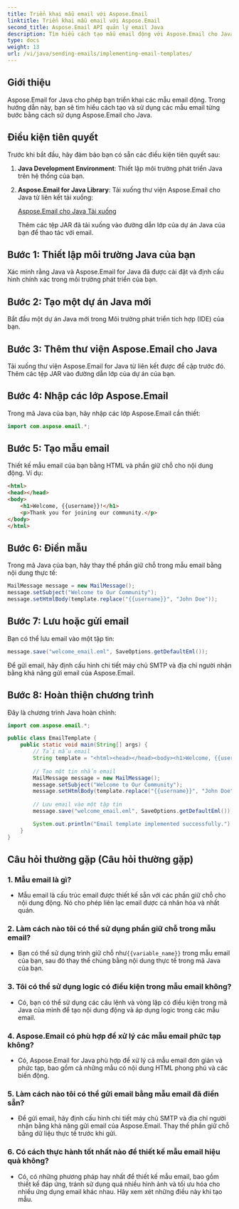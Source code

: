```yaml
---
title: Triển khai mẫu email với Aspose.Email
linktitle: Triển khai mẫu email với Aspose.Email
second_title: Aspose.Email API quản lý email Java
description: Tìm hiểu cách tạo mẫu email động với Aspose.Email cho Java. Hướng dẫn toàn diện với các ví dụ về mã và Câu hỏi thường gặp để giao tiếp qua email hiệu quả.
type: docs
weight: 13
url: /vi/java/sending-emails/implementing-email-templates/
---
```


## Giới thiệu

Aspose.Email for Java cho phép bạn triển khai các mẫu email động. Trong hướng dẫn này, bạn sẽ tìm hiểu cách tạo và sử dụng các mẫu email từng bước bằng cách sử dụng Aspose.Email cho Java.

## Điều kiện tiên quyết

Trước khi bắt đầu, hãy đảm bảo bạn có sẵn các điều kiện tiên quyết sau:

1. **Java Development Environment**: Thiết lập môi trường phát triển Java trên hệ thống của bạn.

2. **Aspose.Email for Java Library**: Tải xuống thư viện Aspose.Email cho Java từ liên kết tải xuống:

   [Aspose.Email cho Java Tải xuống](https://releases.aspose.com/email/java/)

   Thêm các tệp JAR đã tải xuống vào đường dẫn lớp của dự án Java của bạn để thao tác với email.

## Bước 1: Thiết lập môi trường Java của bạn

Xác minh rằng Java và Aspose.Email for Java đã được cài đặt và định cấu hình chính xác trong môi trường phát triển của bạn.

## Bước 2: Tạo một dự án Java mới

Bắt đầu một dự án Java mới trong Môi trường phát triển tích hợp (IDE) của bạn.

## Bước 3: Thêm thư viện Aspose.Email cho Java

Tải xuống thư viện Aspose.Email for Java từ liên kết được đề cập trước đó. Thêm các tệp JAR vào đường dẫn lớp của dự án của bạn.

## Bước 4: Nhập các lớp Aspose.Email

Trong mã Java của bạn, hãy nhập các lớp Aspose.Email cần thiết:

```java
import com.aspose.email.*;
```

## Bước 5: Tạo mẫu email

Thiết kế mẫu email của bạn bằng HTML và phần giữ chỗ cho nội dung động. Ví dụ:

```html
<html>
<head></head>
<body>
    <h1>Welcome, {{username}}!</h1>
    <p>Thank you for joining our community.</p>
</body>
</html>
```

## Bước 6: Điền mẫu

Trong mã Java của bạn, hãy thay thế phần giữ chỗ trong mẫu email bằng nội dung thực tế:

```java
MailMessage message = new MailMessage();
message.setSubject("Welcome to Our Community");
message.setHtmlBody(template.replace("{{username}}", "John Doe"));
```

## Bước 7: Lưu hoặc gửi email

Bạn có thể lưu email vào một tập tin:

```java
message.save("welcome_email.eml", SaveOptions.getDefaultEml());
```

Để gửi email, hãy định cấu hình chi tiết máy chủ SMTP và địa chỉ người nhận bằng khả năng gửi email của Aspose.Email.

## Bước 8: Hoàn thiện chương trình

Đây là chương trình Java hoàn chỉnh:

```java
import com.aspose.email.*;

public class EmailTemplate {
    public static void main(String[] args) {
        // Tải mẫu email
        String template = "<html><head></head><body><h1>Welcome, {{username}}!</h1><p>Thank you for joining our community.</p></body></html>";
        
        // Tạo một tin nhắn email
        MailMessage message = new MailMessage();
        message.setSubject("Welcome to Our Community");
        message.setHtmlBody(template.replace("{{username}}", "John Doe"));
        
        // Lưu email vào một tập tin
        message.save("welcome_email.eml", SaveOptions.getDefaultEml());

        System.out.println("Email template implemented successfully.");
    }
}
```

## Câu hỏi thường gặp (Câu hỏi thường gặp)

### 1. Mẫu email là gì?
   - Mẫu email là cấu trúc email được thiết kế sẵn với các phần giữ chỗ cho nội dung động. Nó cho phép liên lạc email được cá nhân hóa và nhất quán.

### 2. Làm cách nào tôi có thể sử dụng phần giữ chỗ trong mẫu email?
   -  Bạn có thể sử dụng trình giữ chỗ như`{{variable_name}}` trong mẫu email của bạn, sau đó thay thế chúng bằng nội dung thực tế trong mã Java của bạn.

### 3. Tôi có thể sử dụng logic có điều kiện trong mẫu email không?
   - Có, bạn có thể sử dụng các câu lệnh và vòng lặp có điều kiện trong mã Java của mình để tạo nội dung động và áp dụng logic trong các mẫu email.

### 4. Aspose.Email có phù hợp để xử lý các mẫu email phức tạp không?
   - Có, Aspose.Email for Java phù hợp để xử lý cả mẫu email đơn giản và phức tạp, bao gồm cả những mẫu có nội dung HTML phong phú và các biến động.

### 5. Làm cách nào tôi có thể gửi email bằng mẫu email đã điền sẵn?
   - Để gửi email, hãy định cấu hình chi tiết máy chủ SMTP và địa chỉ người nhận bằng khả năng gửi email của Aspose.Email. Thay thế phần giữ chỗ bằng dữ liệu thực tế trước khi gửi.

### 6. Có cách thực hành tốt nhất nào để thiết kế mẫu email hiệu quả không?
   - Có, có những phương pháp hay nhất để thiết kế mẫu email, bao gồm thiết kế đáp ứng, tránh sử dụng quá nhiều hình ảnh và tối ưu hóa cho nhiều ứng dụng email khác nhau. Hãy xem xét những điều này khi tạo mẫu.
